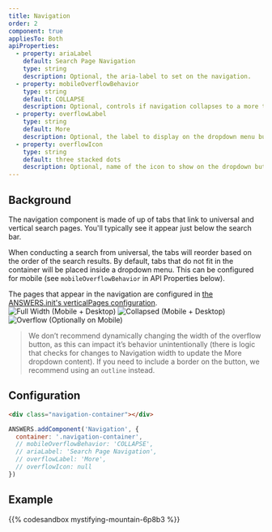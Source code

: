 ```yaml
---
title: Navigation
order: 2
component: true
appliesTo: Both
apiProperties:
  - property: ariaLabel
    default: Search Page Navigation
    type: string
    description: Optional, the aria-label to set on the navigation.
  - property: mobileOverflowBehavior
    type: string
    default: COLLAPSE
    description: Optional, controls if navigation collapses to a more tab, or uses inner scroll on mobile. Options are `COLLAPSE` or `INNERSCROLL`. 
  - property: overflowLabel
    type: string
    default: More
    description: Optional, the label to display on the dropdown menu button when it overflows.
  - property: overflowIcon
    type: string
    default: three stacked dots
    description: Optional, name of the icon to show on the dropdown button instead when it overflows.
---
```



## Background
The navigation component is made of up of tabs that link to universal and vertical search pages. You'll typically see it appear just below the search bar. 

When conducting a search from universal, the tabs will reorder based on the order of the search results. By default, tabs that do not fit in the container will be placed inside a dropdown menu. This can be configured for mobile (see `mobileOverflowBehavior` in API Properties below). 

The pages that appear in the navigation are configured in [the ANSWERS.init's verticalPages configuration](/initialization-options/vertical-pages). 
![Full Width (Mobile + Desktop)](/img/docs/nav-full-width.png)
![Collapsed (Mobile + Desktop)](/img/docs/nav-collapsed.png)
![Overflow (Optionally on Mobile)](/img/docs/nav-inner-scroll.png)

> We don’t recommend dynamically changing the width of the overflow button, as this can impact it’s behavior unintentionally (there is logic that checks for changes to Navigation width to update the More dropdown content). If you need to include a border on the button, we recommend using an `outline` instead.

## Configuration

```html
<div class="navigation-container"></div>
```

```js
ANSWERS.addComponent('Navigation', {
  container: '.navigation-container',
  // mobileOverflowBehavior: 'COLLAPSE',
  // ariaLabel: 'Search Page Navigation',
  // overflowLabel: 'More',
  // overflowIcon: null
})
```

## Example
{{% codesandbox mystifying-mountain-6p8b3 %}}

